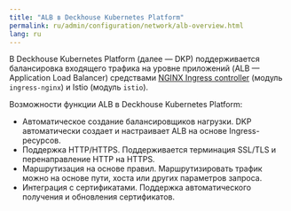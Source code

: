 ```yaml
---
title: "ALB в Deckhouse Kubernetes Platform"
permalink: ru/admin/configuration/network/alb-overview.html
lang: ru
---
```


В Deckhouse Kubernetes Platform (далее — DKP) поддерживается балансировка входящего трафика на уровне приложений (ALB — Application Load Balancer) средствами [NGINX Ingress controller](https://github.com/kubernetes/ingress-nginx) (модуль `ingress-nginx`) и Istio (модуль `istio`).

Возможности функции ALB в Deckhouse Kubernetes Platform:

- Автоматическое создание балансировщиков нагрузки. DKP автоматически создает и настраивает ALB на основе Ingress-ресурсов.
- Поддержка HTTP/HTTPS. Поддерживается терминация SSL/TLS и перенаправление HTTP на HTTPS.
- Маршрутизация на основе правил. Маршрутизировать трафик можно на основе пути, хоста или других параметров запроса.
- Интеграция с сертификатами. Поддержка автоматического получения и обновления сертификатов.
